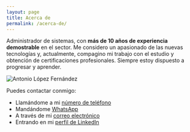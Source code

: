 ```yaml
---
layout: page
title: Acerca de
permalink: /acerca-de/
---
```


Administrador de sistemas, con **más de 10 años de experiencia demostrable** en el sector. Me considero un apasionado de las nuevas tecnologías y, actualmente, compagino mi trabajo con el estudio y obtención de certificaciones profesionales. Siempre estoy dispuesto a progresar y aprender.

![Antonio López Fernández](/assets/img/me.jpg)

Puedes contactar conmigo:
- Llamándome a mi [número de teléfono](tel:+34658871570)
- Mandándome [WhatsApp](https://wa.me/34658871570)
- A través de mi [correo electrónico](mailto:antonio.angel.lopez.fernandez@gmail.com)
- Entrando en mi [perfil de LinkedIn](https://www.linkedin.com/in/antonioalopezfernandez/)
